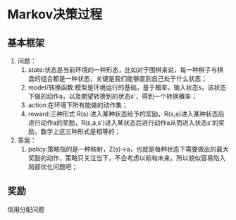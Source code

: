 # Markov决策过程

## 基本框架
1. 问题：
    1. state:状态是当前环境的一种形态，比如对于围棋来说，每一种棋子与棋盘的组合都是一种状态，关键是我们能够直到自己处于什么状态；
    2. model/转换函数:模型是环境运行的基础，基于概率，输入状态s，该状态下做的动作a，以及期望转换到的状态s'，得到一个转换概率；
    3. action:在环境下所有能做的动作集；
    4. reward:三种形式 R(s):进入某种状态给予的奖励，R(s,a)进入某种状态后进行动作a的奖励，R(s,a,s')进入某状态后进行动作a从而进入状态s'的奖励，数学上这三种形式是相等的；
2. 答案：
    1. policy:策略指的是一种映射，Z(s)->a，也就是每种状态下需要做出的最大奖励的动作，策略只关注当下，不会考虑以前和未来，所以貌似容易陷入局部优化问题吧；

## 奖励
信用分配问题

